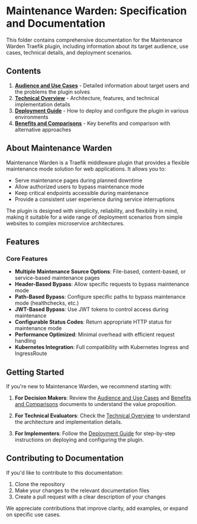 # Maintenance Warden: Specification and Documentation

This folder contains comprehensive documentation for the Maintenance Warden Traefik plugin, including information about its target audience, use cases, technical details, and deployment scenarios.

## Contents

1. [**Audience and Use Cases**](audience_and_use_cases.md) - Detailed information about target users and the problems the plugin solves
2. [**Technical Overview**](technical_overview.md) - Architecture, features, and technical implementation details
3. [**Deployment Guide**](deployment_guide.md) - How to deploy and configure the plugin in various environments
4. [**Benefits and Comparisons**](benefits_and_comparisons.md) - Key benefits and comparison with alternative approaches

## About Maintenance Warden

Maintenance Warden is a Traefik middleware plugin that provides a flexible maintenance mode solution for web applications. It allows you to:

- Serve maintenance pages during planned downtime
- Allow authorized users to bypass maintenance mode
- Keep critical endpoints accessible during maintenance
- Provide a consistent user experience during service interruptions

The plugin is designed with simplicity, reliability, and flexibility in mind, making it suitable for a wide range of deployment scenarios from simple websites to complex microservice architectures.

## Features

### Core Features

- **Multiple Maintenance Source Options**: File-based, content-based, or service-based maintenance pages
- **Header-Based Bypass**: Allow specific requests to bypass maintenance mode
- **Path-Based Bypass**: Configure specific paths to bypass maintenance mode (healthchecks, etc.)
- **JWT-Based Bypass**: Use JWT tokens to control access during maintenance
- **Configurable Status Codes**: Return appropriate HTTP status for maintenance mode
- **Performance Optimized**: Minimal overhead with efficient request handling
- **Kubernetes Integration**: Full compatibility with Kubernetes Ingress and IngressRoute

## Getting Started

If you're new to Maintenance Warden, we recommend starting with:

1. **For Decision Makers**: Review the [Audience and Use Cases](audience_and_use_cases.md) and [Benefits and Comparisons](benefits_and_comparisons.md) documents to understand the value proposition.

2. **For Technical Evaluators**: Check the [Technical Overview](technical_overview.md) to understand the architecture and implementation details.

3. **For Implementers**: Follow the [Deployment Guide](deployment_guide.md) for step-by-step instructions on deploying and configuring the plugin.

## Contributing to Documentation

If you'd like to contribute to this documentation:

1. Clone the repository
2. Make your changes to the relevant documentation files
3. Create a pull request with a clear description of your changes

We appreciate contributions that improve clarity, add examples, or expand on specific use cases. 